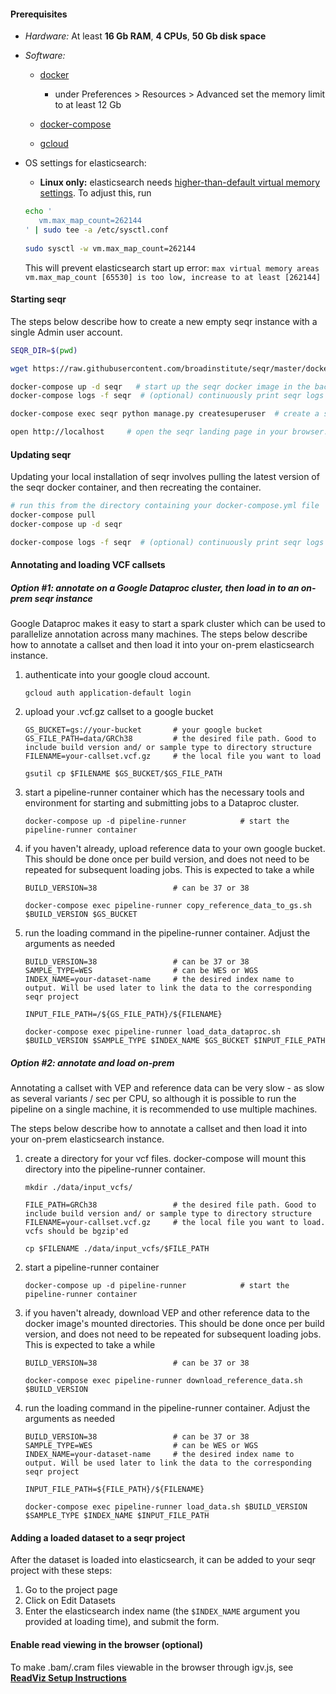 #### Prerequisites
- *Hardware:*  At least **16 Gb RAM**, **4 CPUs**, **50 Gb disk space**  

- *Software:* 
  - [docker](https://docs.docker.com/install/)
   
    - under Preferences > Resources > Advanced set the memory limit to at least 12 Gb

  - [docker-compose](https://docs.docker.com/compose/install/)       
   
  - [gcloud](https://cloud.google.com/sdk/install)

- OS settings for elasticsearch:
  - **Linux only:** elasticsearch needs [higher-than-default virtual memory settings](https://www.elastic.co/guide/en/elasticsearch/reference/current/vm-max-map-count.html). To adjust this, run   
  ```bash
  echo '
     vm.max_map_count=262144
  ' | sudo tee -a /etc/sysctl.conf
      
  sudo sysctl -w vm.max_map_count=262144
  ```
  This will prevent elasticsearch start up error: `max virtual memory areas vm.max_map_count [65530] is too low, increase to at least [262144]`
    

#### Starting seqr

The steps below describe how to create a new empty seqr instance with a single Admin user account.

```bash
SEQR_DIR=$(pwd)

wget https://raw.githubusercontent.com/broadinstitute/seqr/master/docker-compose.yml

docker-compose up -d seqr   # start up the seqr docker image in the background after also starting other components it depends on (postgres, redis, elasticsearch). This may take 10+ minutes.
docker-compose logs -f seqr  # (optional) continuously print seqr logs to see when it is done starting up or if there are any errors. Type Ctrl-C to exit from the logs. 

docker-compose exec seqr python manage.py createsuperuser  # create a seqr Admin user 

open http://localhost     # open the seqr landing page in your browser. Log in to seqr using the email and password from the previous step
```

#### Updating seqr

Updating your local installation of seqr involves pulling the latest version of the seqr docker container, and then recreating the container.

```bash
# run this from the directory containing your docker-compose.yml file
docker-compose pull
docker-compose up -d seqr

docker-compose logs -f seqr  # (optional) continuously print seqr logs to see when it is done starting up or if there are any errors. Type Ctrl-C to exit from the logs. 
```
   
#### Annotating and loading VCF callsets 

##### Option #1: annotate on a Google Dataproc cluster, then load in to an on-prem seqr instance 

Google Dataproc makes it easy to start a spark cluster which can be used to parallelize annotation across many machines.
The steps below describe how to annotate a callset and then load it into your on-prem elasticsearch instance.

1. authenticate into your google cloud account.
   ```
   gcloud auth application-default login  
   ```

1. upload your .vcf.gz callset to a google bucket
   ```
   GS_BUCKET=gs://your-bucket       # your google bucket
   GS_FILE_PATH=data/GRCh38         # the desired file path. Good to include build version and/ or sample type to directory structure
   FILENAME=your-callset.vcf.gz     # the local file you want to load  
    
   gsutil cp $FILENAME $GS_BUCKET/$GS_FILE_PATH
   ```
   
1. start a pipeline-runner container which has the necessary tools and environment for starting and submitting jobs to a Dataproc cluster.
   ```
   docker-compose up -d pipeline-runner            # start the pipeline-runner container 
   ```
   
1. if you haven't already, upload reference data to your own google bucket. 
This should be done once per build version, and does not need to be repeated for subsequent loading jobs.
This is expected to take a while
   ```
   BUILD_VERSION=38                 # can be 37 or 38
    
   docker-compose exec pipeline-runner copy_reference_data_to_gs.sh $BUILD_VERSION $GS_BUCKET
   
   ``` 
   
1. run the loading command in the pipeline-runner container. Adjust the arguments as needed
   ```
   BUILD_VERSION=38                 # can be 37 or 38
   SAMPLE_TYPE=WES                  # can be WES or WGS
   INDEX_NAME=your-dataset-name     # the desired index name to output. Will be used later to link the data to the corresponding seqr project
    
   INPUT_FILE_PATH=/${GS_FILE_PATH}/${FILENAME}  
    
   docker-compose exec pipeline-runner load_data_dataproc.sh $BUILD_VERSION $SAMPLE_TYPE $INDEX_NAME $GS_BUCKET $INPUT_FILE_PATH
   
   ``` 
   
##### Option #2: annotate and load on-prem

Annotating a callset with VEP and reference data can be very slow - as slow as several variants / sec per CPU, so although it is possible to run the pipeline on a single machine, it is recommended to use multiple machines.

The steps below describe how to annotate a callset and then load it into your on-prem elasticsearch instance.

1. create a directory for your vcf files. docker-compose will mount this directory into the pipeline-runner container.

   ```
   mkdir ./data/input_vcfs/ 
    
   FILE_PATH=GRCh38                 # the desired file path. Good to include build version and/ or sample type to directory structure
   FILENAME=your-callset.vcf.gz     # the local file you want to load. vcfs should be bgzip'ed
    
   cp $FILENAME ./data/input_vcfs/$FILE_PATH
   ```

1. start a pipeline-runner container
   ```
   docker-compose up -d pipeline-runner            # start the pipeline-runner container 
   ```
   
1. if you haven't already, download VEP and other reference data to the docker image's mounted directories. 
This should be done once per build version, and does not need to be repeated for subsequent loading jobs.
This is expected to take a while
   ```
   BUILD_VERSION=38                 # can be 37 or 38
    
   docker-compose exec pipeline-runner download_reference_data.sh $BUILD_VERSION
   
   ``` 

1. run the loading command in the pipeline-runner container. Adjust the arguments as needed
   ```
   BUILD_VERSION=38                 # can be 37 or 38
   SAMPLE_TYPE=WES                  # can be WES or WGS
   INDEX_NAME=your-dataset-name     # the desired index name to output. Will be used later to link the data to the corresponding seqr project
    
   INPUT_FILE_PATH=${FILE_PATH}/${FILENAME}  
    
   docker-compose exec pipeline-runner load_data.sh $BUILD_VERSION $SAMPLE_TYPE $INDEX_NAME $INPUT_FILE_PATH
   
   ``` 

#### Adding a loaded dataset to a seqr project

After the dataset is loaded into elasticsearch, it can be added to your seqr project with these steps:

1. Go to the project page
1. Click on Edit Datasets
1. Enter the elasticsearch index name (the `$INDEX_NAME` argument you provided at loading time), and submit the form.

#### Enable read viewing in the browser (optional)

To make .bam/.cram files viewable in the browser through igv.js, see **[ReadViz Setup Instructions](https://github.com/broadinstitute/seqr/blob/master/deploy/READVIZ_SETUP.md)**      
